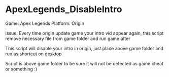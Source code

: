 # ApexLegends_DisableIntro

Game: Apex Legends
Platform: Origin

Issue: Every time origin update game your intro vid appear again, this script remove necessary file from game folder and run game after

This script will disable your intro in origin, just place above game folder and run as shortcut on desktop

Script is above game folder to be sure it will not be detected as game cheat or something :)
